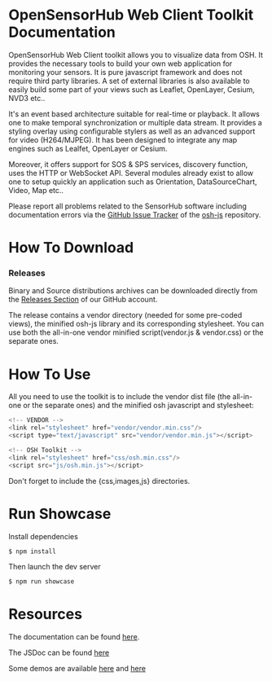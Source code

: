 OpenSensorHub Web Client Toolkit Documentation
===

OpenSensorHub Web Client toolkit allows you to visualize data from OSH. It provides the necessary tools to build your own web application for monitoring your sensors.
It is pure javascript framework and does not require third party libraries. A set of external libraries is also available to easily build some part of your views such as
Leaflet, OpenLayer, Cesium, NVD3 etc..

It's an event based architecture suitable for real-time or playback. It allows one to make temporal synchronization or multiple data stream. It provides a styling overlay using 
configurable stylers as well as an advanced support for video (H264/MJPEG). It has been designed to integrate any map engines such as Lealfet, OpenLayer or Cesium.

Moreover, it offers support for SOS & SPS services, discovery function, uses the HTTP or WebSocket API.
Several modules already exist to allow one to setup quickly an application such as Orientation, DataSourceChart, Video, Map etc..
 
Please report all problems related to the SensorHub software including documentation errors via the [GitHub Issue Tracker](https://github.com/opensensorhub) 
of the [osh-js](https://github.com/opensensorhub/osh-js) repository.

How To Download
===


### Releases

Binary and Source distributions archives can be downloaded directly from the [Releases Section](https://github.com/opensensorhub/osh-js/releases) of our GitHub account.

The release contains a vendor directory (needed for some pre-coded views), the minified osh-js library and its corresponding stylesheet.
You can use both the all-in-one vendor minified script(vendor.js & vendor.css) or the separate ones. 


How To Use
===

All you need to use the toolkit is to include the vendor dist file (the all-in-one or the separate ones) and the minified osh javascript and stylesheet:
```javascript
<!-- VENDOR -->
<link rel="stylesheet" href="vendor/vendor.min.css"/>
<script type="text/javascript" src="vendor/vendor.min.js"></script>

<!-- OSH Toolkit -->
<link rel="stylesheet" href="css/osh.min.css"/>
<script src="js/osh.min.js"></script>
```

Don't forget to include the {css,images,js} directories.

Run Showcase
===

Install dependencies
```bash
$ npm install
```
Then launch the dev server
```bash
$ npm run showcase
```

Resources
===

The documentation can be found [here](http://opensensorhub.github.io/osh-js/Documentation/index.html).

The JSDoc can be found [here](http://opensensorhub.github.io/osh-js/Toolkit/Documentation/jsdoc/)

Some demos are available [here](http://opensensorhub.github.io/osh-js/Demos/) and [here](http://opensensorhub.github.io/osh-js/Demos-old/)

